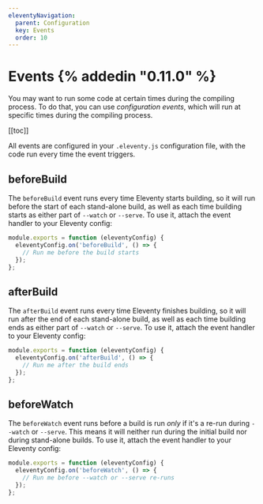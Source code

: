 ```yaml
---
eleventyNavigation:
  parent: Configuration
  key: Events
  order: 10
---
```


# Events {% addedin "0.11.0" %}

You may want to run some code at certain times during the compiling process. To do that, you can use _configuration events_, which will run at specific times during the compiling process.

[[toc]]

All events are configured in your `.eleventy.js` configuration file, with the code run every time the event triggers.

## beforeBuild

The `beforeBuild` event runs every time Eleventy starts building, so it will run before the start of each stand-alone build, as well as each time building starts as either part of `--watch` or `--serve`. To use it, attach the event handler to your Eleventy config:

```js
module.exports = function (eleventyConfig) {
  eleventyConfig.on('beforeBuild', () => {
    // Run me before the build starts
  });
};
```

## afterBuild

The `afterBuild` event runs every time Eleventy finishes building, so it will run after the end of each stand-alone build, as well as each time building ends as either part of `--watch` or `--serve`. To use it, attach the event handler to your Eleventy config:

```js
module.exports = function (eleventyConfig) {
  eleventyConfig.on('afterBuild', () => {
    // Run me after the build ends
  });
};
```

## beforeWatch

The `beforeWatch` event runs before a build is run _only_ if it's a re-run during `--watch` or `--serve`. This means it will neither run during the initial build nor during stand-alone builds. To use it, attach the event handler to your Eleventy config:

```js
module.exports = function (eleventyConfig) {
  eleventyConfig.on('beforeWatch', () => {
    // Run me before --watch or --serve re-runs
  });
};
```
